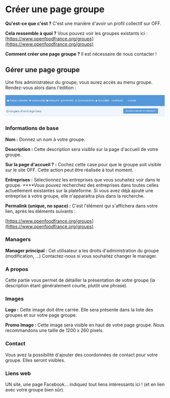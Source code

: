 # Créer une page groupe

**Qu'est-ce que c'est ?** C'est une manière d'avoir un profil collectif sur OFF.

**Cela ressemble à quoi ?** Vous pouvez voir les groupes existants ici : [https://www.openfoodfrance.org/groups](https://www.openfoodfrance.org/groups)

**Comment créer une page groupe ?** Il est nécessaire de nous contacter !

## Gérer une page groupe

Une fois administrateur du groupe, vous aurez accès au menu groupe. Rendez-vous alors dans l'édition :

![](../../.gitbook/assets/image%20%2849%29.png)

### Informations de base

**Nom :** Donnez un nom à votre groupe.

**Description :** Cette description sera visible sur la page d'accueil de votre groupe.

**Sur la page d'accueil ?** **:** Cochez cette case pour que le groupe soit visible sur le site OFF. Cette action peut être réalisée à tout moment.

**Entreprises :** Sélectionnez les entreprises que vous souhaitez voir dans le groupe. ****Vous pouvez recherchez des entreprises dans toutes celles actuellement existantes sur la plateforme. Si vous avez déjà ajouté une entreprise à votre groupe, elle n'apparaitra plus dans la recherche.

**Permalink \(unique, no space\) :** C'est l'élément qui s'affichera dans votre lien, après les éléments suivants :

[https://www.openfoodfrance.org/groups](https://www.openfoodfrance.org/groups)

### Managers

**Manager principal :**  Cet utilisateur a les droits d'administration du groupe \(modification, ...\) Contactez-nous si vous souhaitez changer le manager.

### A propos

Cette partie vous permet de détailler la présentation de votre groupe \(la description étant généralement courte, plutôt une phrase\).

### Images

**Logo :** Cette image doit être carrée. Elle sera présente dans la liste des groupes et sur votre page groupe.

**Promo Image :** Cette image sera visible en haut de votre page groupe. Nous recommandons une taille de 1200 x 260 pixels.

### Contact

Vous avez la possibilité d'ajouter des coordonnées de contact pour votre groupe. Elles seront visibles.

### Liens web

UN site, une page Facebook... indiquez tout liens intéressants ici ! \(et en lien avec votre groupe bien sûr\).

